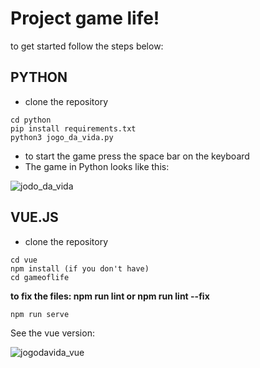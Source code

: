 # **Project  game life!**
to get started follow the steps below:

## PYTHON
* clone the repository
``` 
cd python
pip install requirements.txt
python3 jogo_da_vida.py
```
* to start the game press the space bar on the keyboard
* The game in Python looks like this:

![jodo_da_vida](https://user-images.githubusercontent.com/104364324/209416956-0261e188-df24-4dad-8d5a-55b99939b33d.gif)

## VUE.JS
* clone the repository
```
cd vue
npm install (if you don't have)
cd gameoflife
```
 **to fix the files: npm run lint or npm run lint --fix**
 ```
 npm run serve
 ```

See the vue version:

![jogodavida_vue](https://user-images.githubusercontent.com/104364324/209827355-1f1b46c7-f26f-4c52-854b-fb36d5a5b000.gif)

